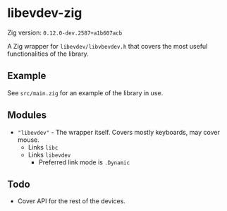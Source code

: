 # libevdev-zig

Zig version: `0.12.0-dev.2587+a1b607acb`

A Zig wrapper for `libevdev/libvbevdev.h` that covers the most useful functionalities of the library.

## Example

See `src/main.zig` for an example of the library in use.

## Modules

* `"libevdev"` - The wrapper itself. Covers mostly keyboards, may cover mouse.
  - Links `libc`
  - Links `libevdev`
    - Preferred link mode is `.Dynamic`

## Todo

* Cover API for the rest of the devices.
